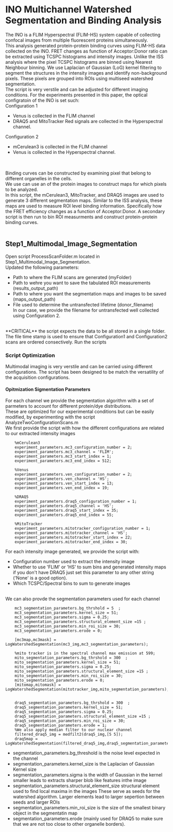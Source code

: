 
# INO Multichannel Watershed Segmentation and Binding Analysis
The INO is a FLIM Hyperspectral (FLIM-HS) system capable of collecting confocal images from multiple fluorescent proteins simultaneously. <br> 
This analysis generated protein-protein binding curves using FLIM-HS data collected on the INO.
FRET changes as function of Acceptor:Donor ratio can be extracted using TCSPC histograms and intensity images. 
Unlike the ISS analysis where the pixel TCSPC histograms are binned using Nearest Neighbour binning. We use Laplacian of Gaussian (LoG) kernel filtering to segment the structures in the intensity images and identify non-background pixels. These pixels are grouped into ROIs using multiseed watershed segmentation.<br>
The script is very verstile and can be adjusted for different imaging conditions. 
For the experiments presented in this paper, the optical configratoin of the INO is set such: <br>
Configuration 1
  - Venus is collected in the FLIM channel
  - DRAQ5 and MitoTracker Red signals are collected in the Hyperspectral channel.<br>

Configuration 2 <br>
  - mCerulean3 is collected in the FLIM channel
  - Venus is collected in the Hyperspectral channel.

<br><br>
Binding curves can be constructed by examining pixel that belong to different organelles in the cells.<br>
We use can use an of the protein images to construct maps for which pixels to be analyzed.<br>
In this script, the mCerulean3, MitoTracker, and DRAQ5 images are used to generate 3 different segmentation maps. Similar to the ISS analysis, these maps are used to measure ROI level binding information. Specifically how the FRET efficiency changes as a function of Acceptor:Donor. A secondary script is then run to bin ROI measurments and construct protein-protein binding curves.
<br> 
<br>
## Step1_Multimodal_Image_Segmentation
Open script ProcessScanFolder.m located in Step1_Multimodal_Image_Segmentation.<br>
Updated the following parameters:
- Path to where the FLIM scans are generated (myFolder)
- Path to wehre you want to save the tabulated ROI measurements (results_output_path)
- Path to where you want the segmentation maps and images to be saved (maps_output_path)
- File used to determine the untransfected lifetime (donor_filename)<br> 
In our case, we provide the filename for untransfected well collected using Configuration 2. 
<br> 
**CRITICAL** the script expects the data to be all stored in a single folder. The file time stamp is used to ensure that Configuration1 and Configuration2 scans are ordered consectively. 
Run the scripts

### Script Optimization
Multimodal imaging is very verstile and can be carried using different configurations. 
The script has been designed to be match the versatility of the acquisition configurations.<br>

#### Opitmization Sigmentation Parameters
For each channel we provide the segmentation algorithm with a set of parmeters to account for different protein/dye distributions.<br>
These are optimized for our experimental conditions but can be easily modified, by experimenting with the script AnalyzeTwoConfigurationScans.m <br>
We first provide the script with how the different configurations are related to our extracted intensity images <br> 
```
    %mCerulean3
    experiment_parameters.mc3_configuration_number = 2;
    experiment_parameters.mc3_channel = 'FLIM'; 
    experiment_parameters.mc3_start_index = 1;
    experiment_parameters.mc3_end_index = 512;

    %Venus
    experiment_parameters.ven_configuration_number = 2; 
    experiment_parameters.ven_channel = 'HS'; 
    experiment_parameters.ven_start_index = 13;
    experiment_parameters.ven_end_index = 19;

    %DRAQ5
    experiment_parameters.draq5_configuration_number = 1; 
    experiment_parameters.draq5_channel = 'HS'; 
    experiment_parameters.draq5_start_index = 35;
    experiment_parameters.draq5_end_index = 55;

    %MitoTracker
    experiment_parameters.mitotracker_configuration_number = 1; 
    experiment_parameters.mitotracker_channel = 'HS'; 
    experiment_parameters.mitotracker_start_index = 22;
    experiment_parameters.mitotracker_end_index = 30;
```
For each intensity image generated, we provide the script with:
- Configuration number used to extract the intensity image
- Whether to use 'FLIM' or 'HS' to sum bins and generated intensity maps 
if you don't have DRAQ5 just set this parameter to any other string ('None' is a good option).
- Which TCSPC/Spectral bins to sum to generate images
<br><br> 

We can also provde the segmentation parameters used for each channel
```
    mc3_segmentation_parameters.bg_thrshold = 5  ;
    mc3_segmentation_parameters.kernel_size = 51; 
    mc3_segmentation_parameters.sigma = 0.25; 
    mc3_segmentation_parameters.structural_element_size =15 ; 
    mc3_segmentation_parameters.min_roi_size = 30; 
    mc3_segmentation_parameters.erode = 0; 

    [mc3map,mc3mask] = LogWatershedSegmentation(mc3_img,mc3_segmentation_parameters);

    %mito tracker is in the spectral channel max emission at 599; 
    mito_segmentation_parameters.bg_thrshold = 300  ;
    mito_segmentation_parameters.kernel_size = 51; 
    mito_segmentation_parameters.sigma = 0.25; 
    mito_segmentation_parameters.structural_element_size =15 ; 
    mito_segmentation_parameters.min_roi_size = 30; 
    mito_segmentation_parameters.erode = 0; 
    [mitomap,mitomask] = LogWatershedSegmentation(mitotracker_img,mito_segmentation_parameters);


    draq5_segmentation_parameters.bg_thrshold = 300  ;
    draq5_segmentation_parameters.kernel_size = 51; 
    draq5_segmentation_parameters.sigma = 0.25; 
    draq5_segmentation_parameters.structural_element_size =15 ; 
    draq5_segmentation_parameters.min_roi_size = 30; 
    draq5_segmentation_parameters.erode = 1; 
    %We also apply median filter to our nuclear channel
    filtered_draq5_img = medfilt2(draq5_img,[5 5]);
    draq5map = LogWatershedSegmentation(filtered_draq5_img,draq5_segmentation_parameters);
```
- segmentation_parameters.bg_threshold is the noise level expected in the channel
- segmentation_parameters.kernel_size is the Laplacian of Gaussian Kernel size
- segmentation_parameters.sigma is the width of Gaussian in the kernel smaller leads to extracts sharper blob like features inthe image
- segmentation_parameters.structural_element_size structural element used to find local maxima in the images
These serve as seeds for the watershed algorithm. Larger elements lead to larger sepertion between seeds and larger ROIs
- segmentation_parameters.min_roi_size is the size of the smallest binary object in the segmentatin map
-  segmentation_parameters.erode (mainly used for DRAQ5 to make sure that we are not too close to other organelle borders).

   
